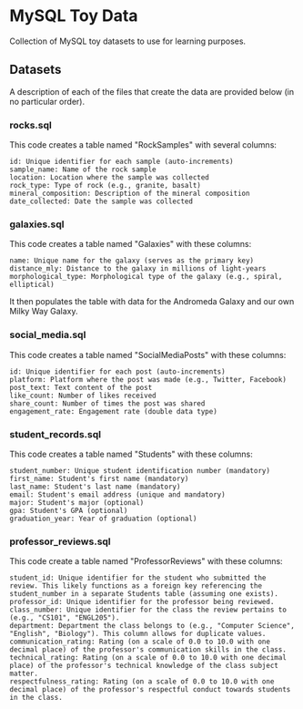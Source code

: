 # MySQL Toy Data
Collection of MySQL toy datasets to use for learning purposes.  

## Datasets

A description of each of the files that create the data are provided below (in no particular order). 

### rocks.sql

This code creates a table named "RockSamples" with several columns:

    id: Unique identifier for each sample (auto-increments)
    sample_name: Name of the rock sample
    location: Location where the sample was collected
    rock_type: Type of rock (e.g., granite, basalt)
    mineral_composition: Description of the mineral composition
    date_collected: Date the sample was collected

### galaxies.sql

This code creates a table named "Galaxies" with these columns:

    name: Unique name for the galaxy (serves as the primary key)
    distance_mly: Distance to the galaxy in millions of light-years
    morphological_type: Morphological type of the galaxy (e.g., spiral, elliptical)

It then populates the table with data for the Andromeda Galaxy and our own Milky Way Galaxy.

### social_media.sql

This code creates a table named "SocialMediaPosts" with these columns:

    id: Unique identifier for each post (auto-increments)
    platform: Platform where the post was made (e.g., Twitter, Facebook)
    post_text: Text content of the post
    like_count: Number of likes received
    share_count: Number of times the post was shared
    engagement_rate: Engagement rate (double data type)

### student_records.sql

This code creates a table named "Students" with these columns:

    student_number: Unique student identification number (mandatory)
    first_name: Student's first name (mandatory)
    last_name: Student's last name (mandatory)
    email: Student's email address (unique and mandatory)
    major: Student's major (optional)
    gpa: Student's GPA (optional)
    graduation_year: Year of graduation (optional)

### professor_reviews.sql

This code create a table named "ProfessorReviews" with these columns:

    student_id: Unique identifier for the student who submitted the review. This likely functions as a foreign key referencing the student_number in a separate Students table (assuming one exists).
    professor_id: Unique identifier for the professor being reviewed.
    class_number: Unique identifier for the class the review pertains to (e.g., "CS101", "ENGL205").
    department: Department the class belongs to (e.g., "Computer Science", "English", "Biology"). This column allows for duplicate values.
    communication_rating: Rating (on a scale of 0.0 to 10.0 with one decimal place) of the professor's communication skills in the class.
    technical_rating: Rating (on a scale of 0.0 to 10.0 with one decimal place) of the professor's technical knowledge of the class subject matter.
    respectfulness_rating: Rating (on a scale of 0.0 to 10.0 with one decimal place) of the professor's respectful conduct towards students in the class.
